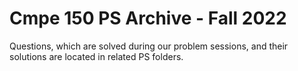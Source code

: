 # Cmpe 150 PS Archive - Fall 2022

Questions, which are solved during our problem sessions, and their solutions are located in related PS folders.
